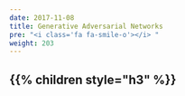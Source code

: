 ```yaml
---
date: 2017-11-08
title: Generative Adversarial Networks
pre: "<i class='fa fa-smile-o'></i> "
weight: 203
---
```


{{% children style="h3" %}}
-----------------
